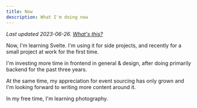 ```yaml
---
title: Now
description: What I'm doing now
---
```


*Last updated 2023-06-26. [What's this?](https://sive.rs/nowff)*

Now, I'm learning Svelte. I'm using it for side projects, and recently for a small project at work for the first time.

I'm investing more time in frontend in general & design, after doing primarily backend for the past three years.

At the same time, my appreciation for event sourcing has only grown and I'm looking forward to writing more content around it.

In my free time, I'm learning photography.
